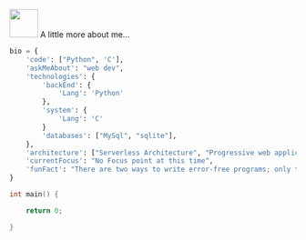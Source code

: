 



 <img src="https://media.giphy.com/media/VgCDAzcKvsR6OM0uWg/giphy.gif" width="50"> A little more about me...  

```python
bio = {
    'code': ["Python", 'C'],
    'askMeAbout': "web dev",
    'technologies': {
        'backEnd': {
            'Lang': 'Python'
        },
        'system': {
            'Lang': 'C'
        }
        'databases': ["MySql", "sqlite"],
    },
    'architecture': ["Serverless Architecture", "Progressive web applications", "Single page applications"],
    'currentFocus': "No Focus point at this time",
    'funFact': "There are two ways to write error-free programs; only the third one works"
}
```


```C
int main() {

    return 0;

}
```
